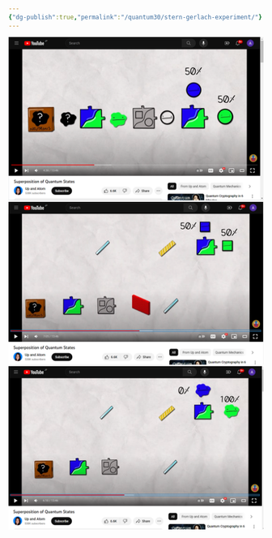 ```yaml
---
{"dg-publish":true,"permalink":"/quantum30/stern-gerlach-experiment/"}
---
```


![スクリーンショット 2023-08-09 085042.png](/img/user/quantum30/%E3%82%B9%E3%82%AF%E3%83%AA%E3%83%BC%E3%83%B3%E3%82%B7%E3%83%A7%E3%83%83%E3%83%88%202023-08-09%20085042.png)![スクリーンショット 2023-08-09 085240.png](/img/user/quantum30/%E3%82%B9%E3%82%AF%E3%83%AA%E3%83%BC%E3%83%B3%E3%82%B7%E3%83%A7%E3%83%83%E3%83%88%202023-08-09%20085240.png)![スクリーンショット 2023-08-09 085202.png](/img/user/quantum30/%E3%82%B9%E3%82%AF%E3%83%AA%E3%83%BC%E3%83%B3%E3%82%B7%E3%83%A7%E3%83%83%E3%83%88%202023-08-09%20085202.png)